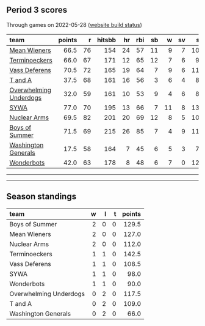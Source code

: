 

## Period 3 scores

Through games on 2022-05-28 ([website build status](https://github.com/brian-bot/pl-site/actions))


|team                                              | points|  r| hitsbb| hr| rbi| sb|  w| sv|  so|   era|  whip|
|:-------------------------------------------------|------:|--:|------:|--:|---:|--:|--:|--:|---:|-----:|-----:|
|[Mean Wieners](./meanwieners)                     |   66.5| 76|    154| 24|  57| 11|  9|  7| 108| 3.210| 1.162|
|[Terminoeckers](./terminoeckers)                  |   66.0| 67|    171| 12|  65| 12|  7|  6|  99| 2.380| 0.986|
|[Vass Deferens](./vassdeferens)                   |   70.5| 72|    165| 19|  64|  7|  9|  6| 112| 2.937| 1.097|
|[T and A](./tanda)                                |   37.5| 68|    161| 16|  56|  3|  6|  4|  83| 4.003| 1.179|
|[Overwhelming Underdogs](./overwhelmingunderdogs) |   32.0| 59|    161| 10|  53|  9|  4|  6|  85| 4.770| 1.391|
|[SYWA](./sywa)                                    |   77.0| 70|    195| 13|  66|  7| 11|  8| 135| 3.126| 1.145|
|[Nuclear Arms](./nucleararms)                     |   69.5| 82|    201| 20|  69| 12|  8|  5| 107| 4.614| 1.187|
|[Boys of Summer](./boysofsummer)                  |   71.5| 69|    215| 26|  85|  7|  4|  9| 118| 2.974| 1.261|
|[Washington Generals](./washingtongenerals)       |   17.5| 58|    164|  7|  45|  6|  5|  3|  73| 5.530| 1.470|
|[Wonderbots](./wonderbots)                        |   42.0| 63|    178|  8|  48|  6|  7|  0| 122| 3.194| 1.242|

* * *
* * *

## Season standings


|team                   |  w|  l|  t| points|
|:----------------------|--:|--:|--:|------:|
|Boys of Summer         |  2|  0|  0|  129.5|
|Mean Wieners           |  2|  0|  0|  127.0|
|Nuclear Arms           |  2|  0|  0|  112.0|
|Terminoeckers          |  1|  1|  0|  142.5|
|Vass Deferens          |  1|  1|  0|  108.5|
|SYWA                   |  1|  1|  0|   98.0|
|Wonderbots             |  1|  1|  0|   90.0|
|Overwhelming Underdogs |  0|  2|  0|  117.5|
|T and A                |  0|  2|  0|  109.0|
|Washington Generals    |  0|  2|  0|   66.0|


